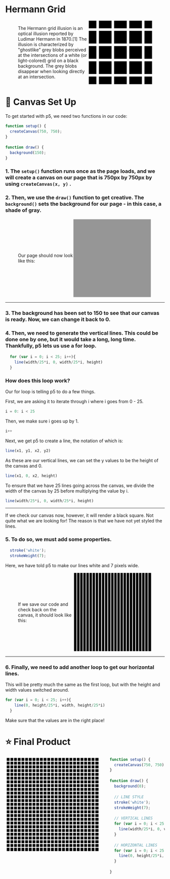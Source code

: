 <h1>Hermann Grid</h1>

<figure style="display: flex; justify-content: space-between; align-items: center;">
  <figcaption>The Hermann grid illusion is an optical illusion reported by Ludimar Hermann in 1870.[1] The illusion is characterized by "ghostlike" grey blobs perceived at the intersections of a white (or light-colored) grid on a black background. The grey blobs disappear when looking directly at an intersection.</figcaption>
  <img src="../resources/1920px-HermannGrid.svg.png" width="200" height="200">
</figure>

# :art: Canvas Set Up

To get started with p5, we need two functions in our code:

``` Javascript
function setup() {
  createCanvas(750, 750);
}

function draw() {
  background(150);
}
```
### 1. The ```setup()``` function runs once as the page loads, and we will create a canvas on our page that is 750px by 750px by using ```createCanvas(x, y)``` .

### 2. Then, we use the ```draw()``` function to get creative. The ```background()``` sets the background for our page - in this case, a shade of gray.



<figure style="display: flex; justify-content: space-between; align-items: center;">
  <figcaption>Our page should now look like this:</figcaption>
  <img src="../resources/background-gray.png"  width="250" height="250">
</figure>

---


### 3. The background has been set to 150 to see that our canvas is ready. Now, we can change it back to 0.

### 4. Then, we need to generate the vertical lines. This could be done one by one, but it would take a long, long time. Thankfully, p5 lets us use a for loop.

``` Javascript
  for (var i = 0; i < 25; i++){ 
    line(width/25*i, 0, width/25*i, height)
  }
```
### How does this loop work?

Our for loop is telling p5 to do a few things. 

First, we are asking it to iterate through i where i goes from 0 - 25.

``` Javascript
i = 0: i < 25
```

Then, we make sure i goes up by 1.

``` Javascript
i++
```

Next, we get p5 to create a line, the notation of which is:

``` Javascript
line(x1, y1, x2, y2)
```

As these are our vertical lines, we can set the y values to be the height of the canvas and 0.

``` Javascript
line(x1, 0, x2, height)
```

To ensure that we have 25 lines going across the canvas, we divide the width of the canvas by 25 before multiplying the value by i.

``` Javascript
line(width/25*i, 0, width/25*i, height)
```

---

If we check our canvas now, however, it will render a black square. Not quite what we are looking for! The reason is that we have not yet styled the lines. 

### 5. To do so, we must add some properties.

``` Javascript
  stroke('white');
  strokeWeight(7);
```

Here, we have told p5 to make our lines white and 7 pixels wide.


<figure style="display: flex; justify-content: space-between; align-items: center;">
  <figcaption>If we save our code and check back on the canvas, it should look like this:</figcaption>
  <img src="../resources/verticallines.png"  width="250" height="250">
</figure>

---

### 6. Finally, we need to add another loop to get our horizontal lines.

This will be pretty much the same as the first loop, but with the height and width values switched around.

``` Javascript
for (var i = 0; i < 25; i++){ 
    line(0, height/25*i, width, height/25*i)
  }
```

Make sure that the values are in the right place!

# :star: Final Product

<img src="../resources/finalgrid.png" style="float: left; padding-right: 30px;" width="300" height="300">

``` Javascript
function setup() {
  createCanvas(750, 750);
}

function draw() {
  background(0);

  // LINE STYLE
  stroke('white');
  strokeWeight(7);

  // VERTICAL LINES
  for (var i = 0; i < 25; i++){ 
    line(width/25*i, 0, width/25*i, height)
  }

  // HORIZONTAL LINES
  for (var i = 0; i < 25; i++){ 
    line(0, height/25*i, width, height/25*i)
  }

}
```